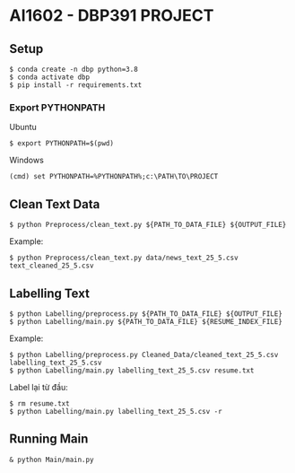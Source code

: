 # AI1602 - DBP391 PROJECT

## Setup
```
$ conda create -n dbp python=3.8
$ conda activate dbp
$ pip install -r requirements.txt
```
### Export PYTHONPATH
Ubuntu
```
$ export PYTHONPATH=$(pwd)
```
Windows
```
(cmd) set PYTHONPATH=%PYTHONPATH%;c:\PATH\TO\PROJECT
```
## Clean Text Data
```
$ python Preprocess/clean_text.py ${PATH_TO_DATA_FILE} ${OUTPUT_FILE}
```

Example: 
``` 
$ python Preprocess/clean_text.py data/news_text_25_5.csv text_cleaned_25_5.csv
```

## Labelling Text
```
$ python Labelling/preprocess.py ${PATH_TO_DATA_FILE} ${OUTPUT_FILE}
$ python Labelling/main.py ${PATH_TO_DATA_FILE} ${RESUME_INDEX_FILE}
```

Example: 
``` 
$ python Labelling/preprocess.py Cleaned_Data/cleaned_text_25_5.csv labelling_text_25_5.csv
$ python Labelling/main.py labelling_text_25_5.csv resume.txt
```
Label lại từ đầu:
``` 
$ rm resume.txt
$ python Labelling/main.py labelling_text_25_5.csv -r
```

## Running Main
```
& python Main/main.py
```
